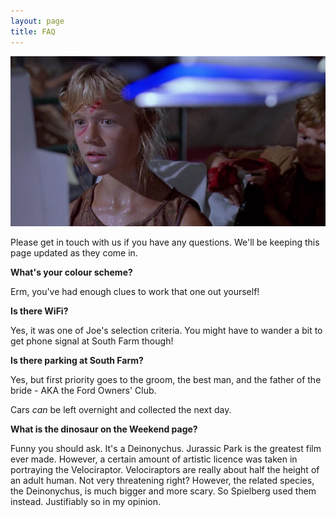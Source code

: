 ```yaml
---
layout: page
title: FAQ
---
```


<img src="/images/lex.jpg">

Please get in touch with us if you have any questions. We'll be keeping this page updated as they come in.

**What's your colour scheme?**

Erm, you've had enough clues to work that one out yourself!

**Is there WiFi?**

Yes, it was one of Joe's selection criteria. You might have to wander a bit to get phone signal at South Farm though!

**Is there parking at South Farm?**

Yes, but first priority goes to the groom, the best man, and the father of the bride - AKA the Ford Owners' Club.

Cars *can* be left overnight and collected the next day.

**What is the dinosaur on the Weekend page?**

Funny you should ask. It's a Deinonychus. Jurassic Park is the greatest film ever made. However, a certain amount of artistic licence was taken in portraying the Velociraptor. Velociraptors are really about half the height of an adult human. Not very threatening right? However, the related species, the Deinonychus, is much bigger and more scary. So Spielberg used them instead. Justifiably so in my opinion.  
